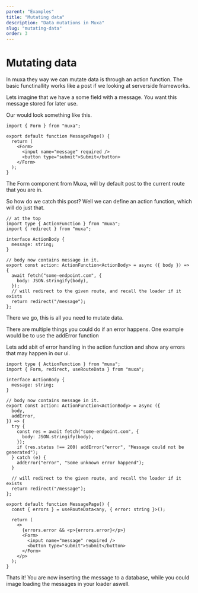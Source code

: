 ```yaml
---
parent: "Examples"
title: "Mutating data"
description: "Data mutations in Muxa"
slug: "mutating-data"
order: 3
---
```


# Mutating data

In muxa they way we can mutate data is through an action function. The basic
functinallity works like a post if we looking at serverside frameworks.

Lets imagine that we have a some field with a message. You want this message
stored for later use.

Our would look something like this.

```tsx
import { Form } from "muxa";

export default function MessagePage() {
  return (
    <Form>
      <input name="message" required />
      <button type="submit">Submit</button>
    </Form>
  );
}
```

The Form component from Muxa, will by default post to the current route that you
are in.

So how do we catch this post? Well we can define an action function, which will
do just that.

```tsx
// at the top
import type { ActionFunction } from "muxa";
import { redirect } from "muxa";

interface ActionBody {
  message: string;
}

// body now contains message in it.
export const action: ActionFunction<ActionBody> = async ({ body }) => {
  await fetch("some-endpoint.com", {
    body: JSON.stringify(body),
  });
  // will redirect to the given route, and recall the loader if it exists
  return redirect("/message");
};
```

There we go, this is all you need to mutate data.

There are multiple things you could do if an error happens. One example would be
to use the addError function

Lets add abit of error handling in the action function and show any errors that
may happen in our ui.

```tsx
import type { ActionFunction } from "muxa";
import { Form, redirect, useRouteData } from "muxa";

interface ActionBody {
  message: string;
}

// body now contains message in it.
export const action: ActionFunction<ActionBody> = async ({
  body,
  addError,
}) => {
  try {
    const res = await fetch("some-endpoint.com", {
      body: JSON.stringify(body),
    });
    if (res.status !== 200) addError("error", "Message could not be generated");
  } catch (e) {
    addError("error", "Some unknown error happend");
  }

  // will redirect to the given route, and recall the loader if it exists
  return redirect("/message");
};

export default function MessagePage() {
  const { errors } = useRouteData<any, { error: string }>();

  return (
    <>
      {errors.error && <p>{errors.error}</p>}
      <Form>
        <input name="message" required />
        <button type="submit">Submit</button>
      </Form>
    </p>
  );
}
```

Thats it! You are now inserting the message to a database, while you could image
loading the messages in your loader aswell.
